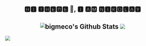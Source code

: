<h2 align='center'>🅷🅸 🆃🅷🅴🆁🅴 👋, 🅸 🅰🅼 🅽🅸🅺🅾🅻🅰🆈</h2>
<h2 align='center'>
<img align="center" alt="bigmeco's Github Stats" src="https://github-readme-stats.vercel.app/api?username=bigmeco&show_icons=true&include_all_commits=true&count_private=true&text_color=30a14e&&title_color=216e39&icon_color=40c463&hide_border=true" />
<img align="center" src="https://github-readme-stats.anuraghazra1.vercel.app/api/top-langs/?username=bigmeco&layout=compact&card_width=445&hide=JavaScript,HTML&text_color=216e39&&title_color=216e39&hide_border=true" />
</h2>
<img align="center" src=https://spotify-github-profile.vercel.app/api/view?uid=pn6tdyaa7rzfi37unwvwcv1nv&cover_image=true)](https://spotify-github-profile.vercel.app/api/view?uid=pn6tdyaa7rzfi37unwvwcv1nv&redirect=true/>

